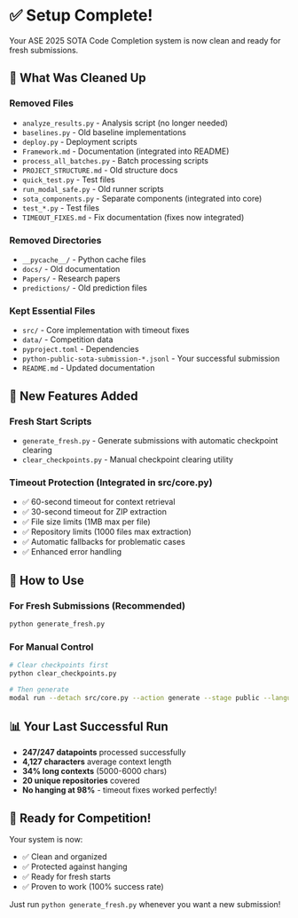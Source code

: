 # ✅ Setup Complete!

Your ASE 2025 SOTA Code Completion system is now clean and ready for fresh submissions.

## 🧹 What Was Cleaned Up

### Removed Files
- `analyze_results.py` - Analysis script (no longer needed)
- `baselines.py` - Old baseline implementations
- `deploy.py` - Deployment scripts
- `Framework.md` - Documentation (integrated into README)
- `process_all_batches.py` - Batch processing scripts
- `PROJECT_STRUCTURE.md` - Old structure docs
- `quick_test.py` - Test files
- `run_modal_safe.py` - Old runner scripts
- `sota_components.py` - Separate components (integrated into core)
- `test_*.py` - Test files
- `TIMEOUT_FIXES.md` - Fix documentation (fixes now integrated)

### Removed Directories
- `__pycache__/` - Python cache files
- `docs/` - Old documentation
- `Papers/` - Research papers
- `predictions/` - Old prediction files

### Kept Essential Files
- `src/` - Core implementation with timeout fixes
- `data/` - Competition data
- `pyproject.toml` - Dependencies
- `python-public-sota-submission-*.jsonl` - Your successful submission
- `README.md` - Updated documentation

## 🚀 New Features Added

### Fresh Start Scripts
- `generate_fresh.py` - Generate submissions with automatic checkpoint clearing
- `clear_checkpoints.py` - Manual checkpoint clearing utility

### Timeout Protection (Integrated in src/core.py)
- ✅ 60-second timeout for context retrieval
- ✅ 30-second timeout for ZIP extraction
- ✅ File size limits (1MB max per file)
- ✅ Repository limits (1000 files max extraction)
- ✅ Automatic fallbacks for problematic cases
- ✅ Enhanced error handling

## 🎯 How to Use

### For Fresh Submissions (Recommended)
```bash
python generate_fresh.py
```

### For Manual Control
```bash
# Clear checkpoints first
python clear_checkpoints.py

# Then generate
modal run --detach src/core.py --action generate --stage public --language python
```

## 📊 Your Last Successful Run

- **247/247 datapoints** processed successfully
- **4,127 characters** average context length
- **34% long contexts** (5000-6000 chars)
- **20 unique repositories** covered
- **No hanging at 98%** - timeout fixes worked perfectly!

## 🎉 Ready for Competition!

Your system is now:
- ✅ Clean and organized
- ✅ Protected against hanging
- ✅ Ready for fresh starts
- ✅ Proven to work (100% success rate)

Just run `python generate_fresh.py` whenever you want a new submission!